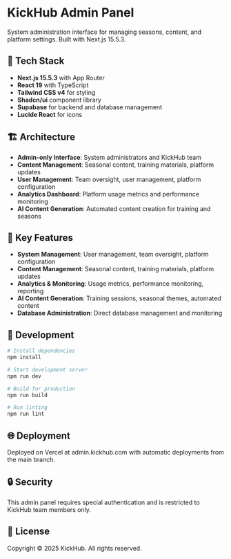 # KickHub Admin Panel

System administration interface for managing seasons, content, and platform settings. Built with Next.js 15.5.3.

## 🚀 Tech Stack

- **Next.js 15.5.3** with App Router
- **React 19** with TypeScript 
- **Tailwind CSS v4** for styling
- **Shadcn/ui** component library
- **Supabase** for backend and database management
- **Lucide React** for icons

## 🏗️ Architecture

- **Admin-only Interface**: System administrators and KickHub team
- **Content Management**: Seasonal content, training materials, platform updates  
- **User Management**: Team oversight, user management, platform configuration
- **Analytics Dashboard**: Platform usage metrics and performance monitoring
- **AI Content Generation**: Automated content creation for training and seasons

## 🎯 Key Features

- **System Management**: User management, team oversight, platform configuration
- **Content Management**: Seasonal content, training materials, platform updates
- **Analytics & Monitoring**: Usage metrics, performance monitoring, reporting
- **AI Content Generation**: Training sessions, seasonal themes, automated content
- **Database Administration**: Direct database management and monitoring

## 🔧 Development

```bash
# Install dependencies
npm install

# Start development server  
npm run dev

# Build for production
npm run build

# Run linting
npm run lint
```

## 🌐 Deployment

Deployed on Vercel at admin.kickhub.com with automatic deployments from the main branch.

## 🔒 Security

This admin panel requires special authentication and is restricted to KickHub team members only.

## 📄 License

Copyright © 2025 KickHub. All rights reserved.